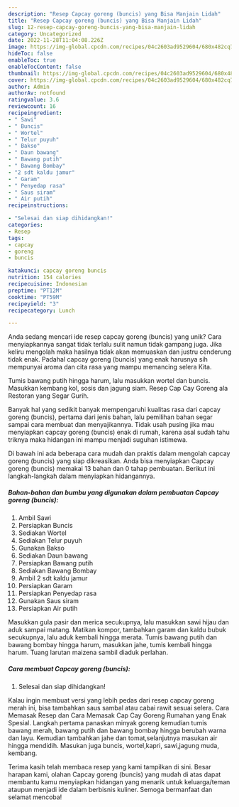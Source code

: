 ```yaml
---
description: "Resep Capcay goreng (buncis) yang Bisa Manjain Lidah"
title: "Resep Capcay goreng (buncis) yang Bisa Manjain Lidah"
slug: 12-resep-capcay-goreng-buncis-yang-bisa-manjain-lidah
category: Uncategorized
date: 2022-11-28T11:04:08.226Z
image: https://img-global.cpcdn.com/recipes/04c2603ad9529604/680x482cq70/capcay-goreng-buncis-foto-resep-utama.jpg
hideToc: false
enableToc: true
enableTocContent: false
thumbnail: https://img-global.cpcdn.com/recipes/04c2603ad9529604/680x482cq70/capcay-goreng-buncis-foto-resep-utama.jpg
cover: https://img-global.cpcdn.com/recipes/04c2603ad9529604/680x482cq70/capcay-goreng-buncis-foto-resep-utama.jpg
author: Admin
authorAv: notfound
ratingvalue: 3.6
reviewcount: 16
recipeingredient:
- " Sawi"
- " Buncis"
- " Wortel"
- " Telur puyuh"
- " Bakso"
- " Daun bawang"
- " Bawang putih"
- " Bawang Bombay"
- "2 sdt kaldu jamur"
- " Garam"
- " Penyedap rasa"
- " Saus siram"
- " Air putih"
recipeinstructions:

- "Selesai dan siap dihidangkan!"
categories:
- Resep
tags:
- capcay
- goreng
- buncis

katakunci: capcay goreng buncis 
nutrition: 154 calories
recipecuisine: Indonesian
preptime: "PT12M"
cooktime: "PT59M"
recipeyield: "3"
recipecategory: Lunch

---
```





Anda sedang mencari ide resep capcay goreng (buncis) yang unik? Cara menyiapkannya sangat tidak terlalu sulit namun tidak gampang juga. Jika keliru mengolah maka hasilnya tidak akan memuaskan dan justru cenderung tidak enak. Padahal capcay goreng (buncis) yang enak harusnya sih mempunyai aroma dan cita rasa yang mampu memancing selera Kita.





Tumis bawang putih hingga harum, lalu masukkan wortel dan buncis. Masukkan kembang kol, sosis dan jagung siam. Resep Cap Cay Goreng ala Restoran yang Segar Gurih.

Banyak hal yang sedikit banyak mempengaruhi kualitas rasa dari capcay goreng (buncis), pertama dari jenis bahan, lalu pemilihan bahan segar sampai cara membuat dan menyajikannya. Tidak usah pusing jika mau menyiapkan capcay goreng (buncis) enak di rumah, karena asal sudah tahu triknya maka hidangan ini mampu menjadi suguhan istimewa.






Di bawah ini ada beberapa cara mudah dan praktis dalam mengolah capcay goreng (buncis) yang siap dikreasikan. Anda bisa menyiapkan Capcay goreng (buncis) memakai 13 bahan dan 0 tahap pembuatan. Berikut ini langkah-langkah dalam menyiapkan hidangannya.

<!--inarticleads1-->

##### Bahan-bahan dan bumbu yang digunakan dalam pembuatan Capcay goreng (buncis):

1. Ambil  Sawi
1. Persiapkan  Buncis
1. Sediakan  Wortel
1. Sediakan  Telur puyuh
1. Gunakan  Bakso
1. Sediakan  Daun bawang
1. Persiapkan  Bawang putih
1. Sediakan  Bawang Bombay
1. Ambil 2 sdt kaldu jamur
1. Persiapkan  Garam
1. Persiapkan  Penyedap rasa
1. Gunakan  Saus siram
1. Persiapkan  Air putih


Masukkan gula pasir dan merica secukupnya, lalu masukkan sawi hijau dan aduk sampai matang. Matikan kompor, tambahkan garam dan kaldu bubuk secukupnya, lalu aduk kembali hingga merata. Tumis bawang putih dan bawang bombay hingga harum, masukkan jahe, tumis kembali hingga harum. Tuang larutan maizena sambil diaduk perlahan. 

<!--inarticleads2-->

##### Cara membuat Capcay goreng (buncis):


1. Selesai dan siap dihidangkan!

Kalau ingin membuat versi yang lebih pedas dari resep capcay goreng merah ini, bisa tambahkan saus sambal atau cabai rawit sesuai selera. Cara Memasak Resep dan Cara Memasak Cap Cay Goreng Rumahan yang Enak Spesial. Langkah pertama panaskan minyak goreng kemudian tumis bawang merah, bawang putih dan bawang bombay hingga berubah warna dan layu. Kemudian tambahkan jahe dan tomat,selanjutnya masukan air hingga mendidih. Masukan juga buncis, wortel,kapri, sawi,jagung muda, kembang. 

Terima kasih telah membaca resep yang kami tampilkan di sini. Besar harapan kami, olahan Capcay goreng (buncis) yang mudah di atas dapat membantu kamu menyiapkan hidangan yang menarik untuk keluarga/teman ataupun menjadi ide dalam berbisnis kuliner. Semoga bermanfaat dan selamat mencoba!
